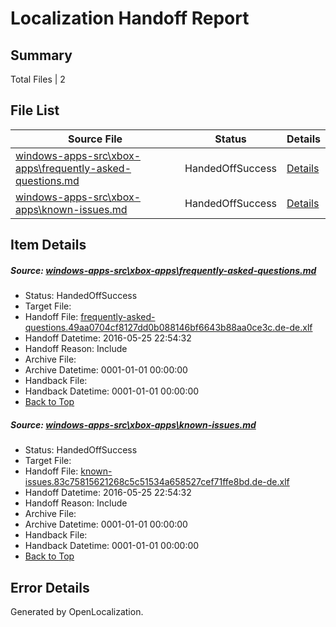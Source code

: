 # <a name='report-top'></a> Localization Handoff Report

## Summary
 Total Files | 2

## File List
 Source File | Status | Details 
 ----------- | ------ | ------- 
 [windows-apps-src\xbox-apps\frequently-asked-questions.md](https://github.com/Microsoft/windows-apps/blob/09a219dcfc74fd26ae05aae0003fec99191fd753/windows-apps-src/xbox-apps/frequently-asked-questions.md) | HandedOffSuccess | [Details](#3d05a5d4bc863daa0e136305ddd2c55606d7eebc3820)
 [windows-apps-src\xbox-apps\known-issues.md](https://github.com/Microsoft/windows-apps/blob/09a219dcfc74fd26ae05aae0003fec99191fd753/windows-apps-src/xbox-apps/known-issues.md) | HandedOffSuccess | [Details](#1dbff521a6b28ca04fc4ec364b906be856237a5b3871)

## Item Details
##### <a name='3d05a5d4bc863daa0e136305ddd2c55606d7eebc3820'></a> Source: [windows-apps-src\xbox-apps\frequently-asked-questions.md](https://github.com/Microsoft/windows-apps/blob/09a219dcfc74fd26ae05aae0003fec99191fd753/windows-apps-src/xbox-apps/frequently-asked-questions.md)
* Status: HandedOffSuccess
* Target File: 
* Handoff File: [frequently-asked-questions.49aa0704cf8127dd0b088146bf6643b88aa0ce3c.de-de.xlf](https://github.com/Microsoft/WDG.handoff/blob/e2c97cef3d85d837d3121a3bd19a1229ade23a65/ol-handoff/Microsoft/windows-apps.de-de/master/frequently-asked-questions.49aa0704cf8127dd0b088146bf6643b88aa0ce3c.de-de.xlf)
* Handoff Datetime: 2016-05-25 22:54:32
* Handoff Reason: Include
* Archive File: 
* Archive Datetime: 0001-01-01 00:00:00
* Handback File: 
* Handback Datetime: 0001-01-01 00:00:00
* [Back to Top](#report-top)

##### <a name='1dbff521a6b28ca04fc4ec364b906be856237a5b3871'></a> Source: [windows-apps-src\xbox-apps\known-issues.md](https://github.com/Microsoft/windows-apps/blob/09a219dcfc74fd26ae05aae0003fec99191fd753/windows-apps-src/xbox-apps/known-issues.md)
* Status: HandedOffSuccess
* Target File: 
* Handoff File: [known-issues.83c75815621268c5c51534a658527cef71ffe8bd.de-de.xlf](https://github.com/Microsoft/WDG.handoff/blob/e2c97cef3d85d837d3121a3bd19a1229ade23a65/ol-handoff/Microsoft/windows-apps.de-de/master/known-issues.83c75815621268c5c51534a658527cef71ffe8bd.de-de.xlf)
* Handoff Datetime: 2016-05-25 22:54:32
* Handoff Reason: Include
* Archive File: 
* Archive Datetime: 0001-01-01 00:00:00
* Handback File: 
* Handback Datetime: 0001-01-01 00:00:00
* [Back to Top](#report-top)


## Error Details

Generated by OpenLocalization.
